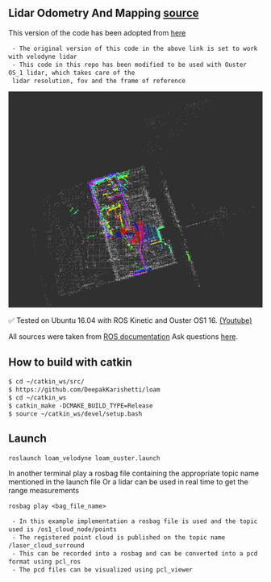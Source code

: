 ## Lidar Odometry And Mapping [source](http://wiki.ros.org/loam_velodyne)

This version of the code has been adopted from [here](https://github.com/laboshinl/loam_velodyne)
```
 - The original version of this code in the above link is set to work with velodyne lidar
 - This code in this repo has been modified to be used with Ouster OS_1 lidar, which takes care of the 
 lidar resolution, fov and the frame of reference
```
![Screenshot](/images/loam_map.png)

:white_check_mark: Tested on Ubuntu 16.04 with ROS Kinetic and Ouster OS1 16. [(Youtube)](https://www.youtube.com/watch?v=Z7VJuANyxwA)

All sources were taken from [ROS documentation](http://docs.ros.org/indigo/api/loam_velodyne/html/files.html)
Ask questions [here](https://github.com/laboshinl/loam_velodyne/issues/3).

## How to build with catkin

```
$ cd ~/catkin_ws/src/
$ https://github.com/DeepakKarishetti/loam
$ cd ~/catkin_ws
$ catkin_make -DCMAKE_BUILD_TYPE=Release 
$ source ~/catkin_ws/devel/setup.bash
```

## Launch

```
roslaunch loam_velodyne loam_ouster.launch
```

In another terminal play a rosbag file containing the appropriate topic name mentioned in the launch file
Or a lidar can be used in real time to get the range measurements

```
rosbag play <bag_file_name> 
```

```
 - In this example implementation a rosbag file is used and the topic used is /os1_cloud_node/points
 - The registered point cloud is published on the topic name /laser_cloud_surround
 - This can be recorded into a rosbag and can be converted into a pcd format using pcl_ros
 - The pcd files can be visualized using pcl_viewer
```

